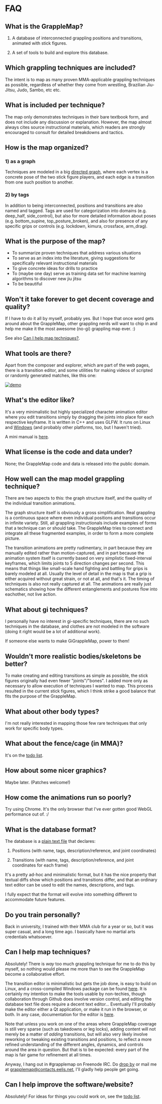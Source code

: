 # FAQ

## What is the GrappleMap?

1. A database of interconnected grappling positions and transitions,
   animated with stick figures.

2. A set of tools to build and explore this database.


## Which grappling techniques are included?

The intent is to map as many proven MMA-applicable grappling techniques as possible,
regardless of whether they come from wrestling, Brazilian Jiu-Jitsu, Judo,
Sambo, etc etc.


## What is included per technique?

The map only demonstrates techniques in their bare textbook form, and does not
include any discussion or explanation. However, the map almost always
cites source instructional materials, which readers are strongly
encouraged to consult for detailed breakdowns and tactics.


## How is the map organized?

### 1) as a graph

Techniques are modeled in a big [directed graph](https://en.wikipedia.org/wiki/Graph_%28discrete_mathematics%29),
where each vertex is
a concrete pose of the two stick figure players, and each edge is a transition from one such position to another.

### 2) by tags

In addition to being interconnected, positions and transitions are also named and tagged.
Tags are used for categorization into domains (e.g. deep_half, side\_control),
but also for more detailed information about poses (e.g. bottom\_supine, top\_posture\_broken),
and also for presence of any specific grips or controls (e.g. lockdown, kimura, crossface, arm_drag).


## What is the purpose of the map?

- To summarize proven techniques that address various situations
- To serve as an index into the literature, giving suggestions for specifically relevant instructional materials
- To give concrete ideas for drills to practice
- To (maybe one day) serve as training data set for machine learning algorithms to discover new jiu jitsu
- To be beautiful


## Won't it take forever to get decent coverage and quality?

If I have to do it all by myself, probably yes.
But I hope that once word gets around about the GrappleMap,
other grappling nerds will want to chip in and help me make it
the most awesome (no-gi) grappling map ever. :)

See also [Can I help map techniques?](#can-i-help-map-techniques).


## What tools are there?

Apart from the composer and explorer, which are part of the web pages,
there is a transition editor, and some utilities for making videos of
scripted or randomly generated matches, like this one:

[![demo](https://img.youtube.com/vi/HFCER0sNZvY/0.jpg)](https://www.youtube.com/watch?v=HFCER0sNZvY)


## What's the editor like?

It's a very minimalistic but highly specialized character animation editor
where you edit transitions simply by dragging the joints into place for each
respective keyframe. It is written in C++ and uses GLFW. It runs on Linux
and [Windows](http://eel.is/GrappleMap/windows-packages/)
(and probably other platforms, too, but I haven't tried).

A mini manual is [here](https://github.com/Eelis/GrappleMap/blob/master/doc/editing.md).

## What license is the code and data under?

None; the GrappleMap code and data is released into the public domain.


## How well can the map model grappling technique?

There are two aspects to this: the graph structure itself, and the
quality of the individual transition animations.

The graph structure itself is obviously a gross simplification.
Real grappling is a continuous space where
even individual positions and transitions occur in infinite variety.
Still, all grappling instructionals include examples
of forms that a technique can or should take.
The GrappleMap tries to connect and integrate all these fragmented
examples, in order to form a more complete picture.

The transition animations are pretty rudimentary, in part because
they are manually edited rather than motion-captured, and in part
because the animation system itself is currently based on
very simplistic fixed-interval keyframes, which limits joints to
5 direction changes per second.
This means that things like small-scale hand fighting and battling
for grips is barely modeled at all.
Usually the level of detail in the map is that a grip is either
acquired without great strain, or not at all, and that's it.
The timing of techniques is also not really captured at all.
The animations are really just schematics showing how the different
entanglements and postures flow into eachother, not live action.

## What about gi techniques?

I personally have no interest in gi-specific techniques, there are no such
techniques in the database, and clothes are not modeled in the software
(doing it right would be a lot of additional work).

If someone else wants to make GiGrappleMap, power to them!


## Wouldn't more realistic bodies/skeletons be better?

To make creating and editing transitions as simple as possible, the stick figures
originally had even fewer "joints"/"bones". I added more only as
necessary to allow execution of techniques I wanted to map. This
process resulted in the current stick figures, which I think strike a good
balance that fits the purpose of the GrappleMap.


## What about other body types?

I'm not really interested in mapping those few rare techniques that only work for
specific body types.


## What about the fence/cage (in MMA)?

It's on the [todo list](todo.txt).


## How about some nicer graphics?

Maybe later. (Patches welcome!)


## How come the animations run so poorly?

Try using Chrome. It's the only browser that I've ever gotten good WebGL performance out of. :/


## What is the database format?

The database is a [plain text file](https://github.com/Eelis/GrappleMap/blob/master/GrappleMap.txt) that declares:

1. Positions (with name, tags, description/reference, and joint coordinates)

2. Transitions (with name, tags, description/reference, and joint coordinates for each frame)

It's a pretty ad-hoc and minimalistic format, but it has the nice property that
textual diffs show which positions and transitions differ, and that an ordinary
text editor can be used to edit the names, descriptions, and tags.

I fully expect that the format will evolve into something different to accommodate future features.


## Do you train personally?

Back in university, I trained with their MMA club for a year or so, but it was super
casual, and a long time ago. I basically have no martial arts credentials whatsoever.


## Can I help map techniques?

Absolutely! There is *way* too much grappling technique for me to do this by myself,
so nothing would please me more than to see the GrappleMap become a collaborative effort.

The transition editor is minimalistic but gets the job done, is easy to build on Linux,
and a cross-compiled Windows package can be found [here](http://eel.is/GrappleMap/windows-packages/).
It is certainly my intention to make the tools usable by non-techies, though collaboration
through Github does involve version control, and editing the database text
file does require a decent text editor... Eventually I'll probably make the editor either
a Qt application, or make it run in the browser, or both. In any case, documentation
for the editor is [here](https://github.com/Eelis/GrappleMap/blob/master/doc/editing.md).

Note that unless you work on one of the areas where GrappleMap coverage is still
very sparse (such as takedowns or leg locks), adding content will not merely be a matter
of *adding* transitions, but will also very likely involve reworking or tweaking
existing transitions and positions, to reflect a more refined understanding of the
different angles, dynamics, and controls around the area in question. But that is to be expected:
every part of the map is fair game for refinement at all times.

Anyway, I hang out in #grapplemap on Freenode IRC. Do [drop by](https://webchat.freenode.net/) or mail me at grapplemap@contacts.eelis.net, I'll gladly help people get going.


## Can I help improve the software/website?

Absolutely! For ideas for things you could work on, see the [todo list](todo.txt).

